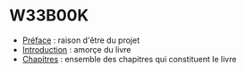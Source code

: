 # W33B00K

- [Préface](https://github.com/weebook-org/preface/blob/master/README.md) : raison d'être du projet
- [Introduction](https://github.com/weebook-org/introduction/blob/master/README.md) : amorçe du livre
- [Chapitres](https://github.com/weebook-org/chapters) : ensemble des chapitres qui constituent le livre
